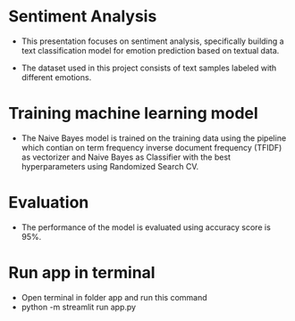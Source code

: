 # Sentiment Analysis
* This presentation focuses on sentiment analysis, specifically building a text classification model for emotion prediction based on textual data.

* The dataset used in this project consists of text samples labeled with different emotions.


# Training machine learning model
+ The Naive Bayes model is trained on the training data using the pipeline which contian on term frequency inverse document frequency (TFIDF) as vectorizer and Naive Bayes as Classifier with the best hyperparameters using Randomized Search CV.


# Evaluation
* The performance of the model is evaluated using accuracy score is 95%.


# Run app in terminal
* Open terminal in folder app and run this command
* python -m streamlit run app.py
